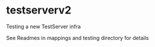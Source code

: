 # testserverv2

Testing a new TestServer infra

See Readmes in mappings and testing directory for details